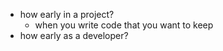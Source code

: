 * how early in a project?
    * when you write code that you want to keep
* how early as a developer?

